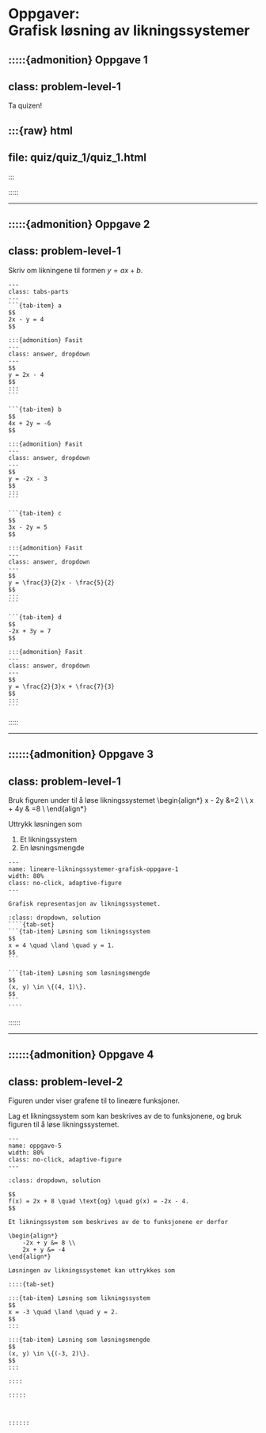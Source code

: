 # Oppgaver: <br> Grafisk løsning av likningssystemer


:::::{admonition} Oppgave 1
---
class: problem-level-1
---
Ta quizen!

:::{raw} html
---
file: quiz/quiz_1/quiz_1.html
---
:::

:::::

---

:::::{admonition} Oppgave 2
---
class: problem-level-1
---
Skriv om likningene til formen $y = ax + b$.

````{tab-set}
---
class: tabs-parts
---
```{tab-item} a
$$
2x - y = 4
$$

:::{admonition} Fasit
---
class: answer, dropdown
---
$$
y = 2x - 4
$$
:::
```

```{tab-item} b
$$
4x + 2y = -6
$$

:::{admonition} Fasit
---
class: answer, dropdown
---
$$
y = -2x - 3
$$
:::
```

```{tab-item} c
$$
3x - 2y = 5
$$

:::{admonition} Fasit
---
class: answer, dropdown
---
$$
y = \frac{3}{2}x - \frac{5}{2}
$$
:::
```

```{tab-item} d
$$
-2x + 3y = 7
$$

:::{admonition} Fasit
---
class: answer, dropdown
---
$$
y = \frac{2}{3}x + \frac{7}{3}
$$
:::
```
````

:::::

---

::::::{admonition} Oppgave 3
---
class: problem-level-1
---
Bruk figuren under til å løse likningssystemet 
\begin{align*} 
x - 2y &=2 \\ 
\\
x + 4y & =8 \\
\end{align*}

Uttrykk løsningen som 
1. Et likningssystem
2. En løsningsmengde

```{figure} ./figurer/oppgaver/oppgave_1.svg
---
name: lineære-likningssystemer-grafisk-oppgave-1
width: 80%
class: no-click, adaptive-figure
---

Grafisk representasjon av likningssystemet.
```

`````{admonition} Fasit
:class: dropdown, solution
````{tab-set}
```{tab-item} Løsning som likningssystem
$$
x = 4 \quad \land \quad y = 1.
$$
```

```{tab-item} Løsning som løsningsmengde
$$
(x, y) \in \{(4, 1)\}.
$$
```
````
`````
::::::



---


::::::{admonition} Oppgave 4
---
class: problem-level-2
---

Figuren under viser grafene til to lineære funksjoner. 

Lag et likningssystem som kan beskrives av de to funksjonene, og bruk figuren til å løse likningssystemet.


```{figure} ./figurer/oppgaver/oppgave_4.svg
---
name: oppgave-5
width: 80%
class: no-click, adaptive-figure
---
```


`````{admonition} Fasit
:class: dropdown, solution

$$
f(x) = 2x + 8 \quad \text{og} \quad g(x) = -2x - 4.
$$

Et likningssystem som beskrives av de to funksjonene er derfor

\begin{align*}
    -2x + y &= 8 \\
    2x + y &= -4
\end{align*}

Løsningen av likningssystemet kan uttrykkes som

::::{tab-set}

:::{tab-item} Løsning som likningssystem
$$
x = -3 \quad \land \quad y = 2.
$$
:::

:::{tab-item} Løsning som løsningsmengde
$$
(x, y) \in \{(-3, 2)\}.
$$
:::

::::

:::::



::::::
